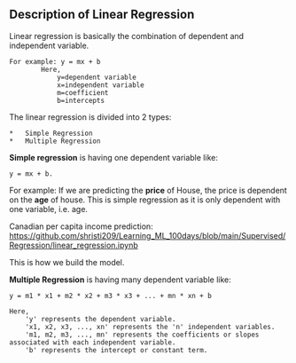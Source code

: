 <h2>Description of Linear Regression</h2>
Linear regression is basically the combination of dependent and independent variable.

    For example: y = mx + b
            Here,
                y=dependent variable
                x=independent variable
                m=coefficient
                b=intercepts

The linear regression is divided into 2 types:

    *   Simple Regression
    *   Multiple Regression

**Simple regression** is having one dependent variable like: 
    
    y = mx + b. 

For example: If we are predicting the **price** of House, the price is dependent on the **age** of house. This is simple regression as it is only dependent with one variable, i.e. age. 

Canadian per capita income prediction: 
        https://github.com/shristi209/Learning_ML_100days/blob/main/Supervised/Regression/linear_regression.ipynb

This is how we build the model.

**Multiple Regression** is having many dependent variable like: 

    y = m1 * x1 + m2 * x2 + m3 * x3 + ... + mn * xn + b

    Here,  
        'y' represents the dependent variable.
        'x1, x2, x3, ..., xn' represents the 'n' independent variables.
        'm1, m2, m3, ..., mn' represents the coefficients or slopes associated with each independent variable.
        'b' represents the intercept or constant term.
